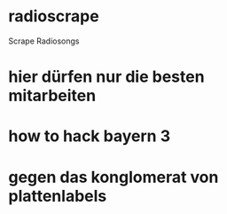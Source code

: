 # radioscrape
Scrape Radiosongs


# hier dürfen nur die besten mitarbeiten
# how to hack bayern 3
# gegen das konglomerat von plattenlabels
